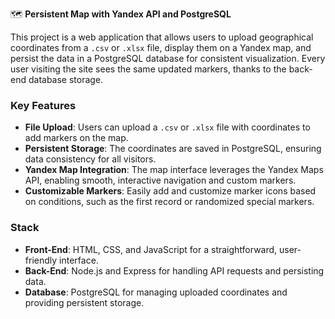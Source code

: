 🗺️ **Persistent Map with Yandex API and PostgreSQL** 

This project is a web application that allows users to upload geographical coordinates from a `.csv` or `.xlsx` file, display them on a Yandex map, and persist the data in a PostgreSQL database for consistent visualization. Every user visiting the site sees the same updated markers, thanks to the back-end database storage.

### Key Features
- **File Upload**: Users can upload a `.csv` or `.xlsx` file with coordinates to add markers on the map.
- **Persistent Storage**: The coordinates are saved in PostgreSQL, ensuring data consistency for all visitors.
- **Yandex Map Integration**: The map interface leverages the Yandex Maps API, enabling smooth, interactive navigation and custom markers.
- **Customizable Markers**: Easily add and customize marker icons based on conditions, such as the first record or randomized special markers.
  
### Stack
- **Front-End**: HTML, CSS, and JavaScript for a straightforward, user-friendly interface.
- **Back-End**: Node.js and Express for handling API requests and persisting data.
- **Database**: PostgreSQL for managing uploaded coordinates and providing persistent storage.
